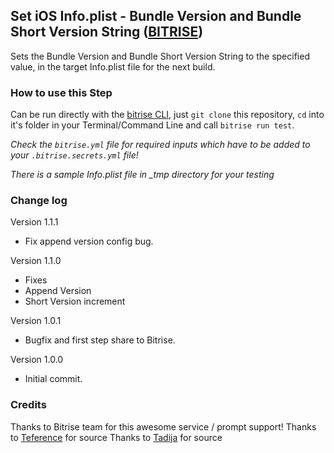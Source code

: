 ## Set iOS Info.plist - Bundle Version and Bundle Short Version String ([BITRISE](https://www.bitrise.io))

Sets the Bundle Version and Bundle Short Version String to the specified value, in the target Info.plist file for the next build.

### How to use this Step

Can be run directly with the [bitrise CLI](https://github.com/bitrise-io/bitrise),
just `git clone` this repository, `cd` into it's folder in your Terminal/Command Line
and call `bitrise run test`.

*Check the `bitrise.yml` file for required inputs which have to be
added to your `.bitrise.secrets.yml` file!*

*There is a sample Info.plist file in _tmp directory for your testing*

### Change log

Version 1.1.1
* Fix append version config bug.

Version 1.1.0
* Fixes
* Append Version
* Short Version increment

Version 1.0.1
* Bugfix and first step share to Bitrise.

Version 1.0.0
* Initial commit.

### Credits

Thanks to Bitrise team for this awesome service / prompt support!
Thanks to [Teference](https://github.com/teference/steps-set-ios-bundle-identifier) for source
Thanks to [Tadija](https://github.com/tadija/bitrise-step-xcode-project-info) for source
